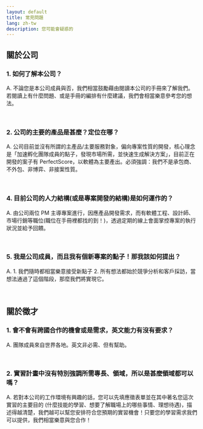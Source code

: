 ```yaml
---
layout: default
title: 常見問題
lang: zh-tw
description: 您可能會疑惑的
---
```




## 關於公司

### 1. 如何了解本公司？

A. 不論您是本公司成員與否，我們相當鼓勵藉由閱讀本公司的手冊來了解我們。若閱讀上有什麼問題、或是手冊的編排有什麼建議，我們會相當樂意參考您的想法。

<br>

### 2. 公司的主要的產品是甚麼？定位在哪？

A. 公司目前並沒有所謂的主產品/主要服務對象，偏向專案性質的開發，核心理念是「加速孵化團隊成員的點子，發現市場所需，並快速生成解決方案」，目前正在開發的案子有 PerfectScore，以軟體為主要產出。必須強調：我們不是承包商、不外包、非博弈、非接案性質。

<br>

### 4. 目前公司的人力結構(或是專案開發的結構)是如何運作的？

A. 由公司兩位 PM 主導專案進行，因應產品開發需求，而有軟體工程、設計師、市場行銷等職位(職位在手冊裡都找的到！)，透過定期的線上會面掌控專案的執行狀況並給予回饋。

<br>

### 5. 我是公司成員，而且我有個新專案的點子！那我該如何提出？

A. 1. 我們隨時都相當樂意接受新點子 2. 所有想法都始於競爭分析和客戶採訪，當想法通過了這個階段，那麼我們將實現它。

<br>

## 關於徵才

### 1. 會不會有跨國合作的機會或是需求，英文能力有沒有要求？

A. 團隊成員來自世界各地。英文非必需、但有幫助。

<br>

### 2. 實習計畫中沒有特別強調所需專長、領域，所以是甚麼領域都可以嗎？

A. 若對本公司的工作環境有興趣的話，您可以先填應徵表單並在其中著名您這次實習的主要目的 (什麼技能的學習、想要了解職場上的哪些事情、理想待遇)，描述得越清楚，我們越可以幫您安排符合您預期的實習機會！只要您的學習需求我們可以提供，我們相當樂意與您合作！

<br>

